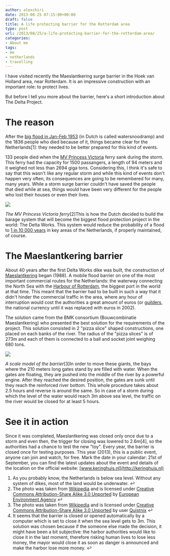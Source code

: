 ```yaml
---
author: alexchiri
date: 2013-08-25 07:15:00+00:00
draft: false
title: A life protecting barrier for the Rotterdam area
type: post
url: /2013/08/25/a-life-protecting-barrier-for-the-rotterdam-area/
categories:
- About me
tags:
- me
- netherlands
- travelling
---
```


I have visited recently the Maeslantkering surge barrier in the Hoek van Holland area, near Rotterdam. It is an impressive construction with an important role: to protect lives.

But before I tell you more about the barrier, here's a short introduction about The Delta Project.


# The reason


After the [big flood in Jan-Feb 1953](http://en.wikipedia.org/wiki/North_Sea_flood_of_1953) (in Dutch is called watersnoodramp) and the 1836 people who died because of it, things became clear for the Netherlands[1]: they needed to be better prepared for this kind of events.

133 people died when the [MV Princess Victoria](http://en.wikipedia.org/wiki/MV_Princess_Victoria) ferry sank during the storm. This ferry had the capacity for 1500 passangers, a length of 94 meters and it weighed not less than 2694 giga tons. Considering this, I think it's safe to say that this wasn't like any regular storm and while this kind of events don't happen very often, its consequences are going to be remembered for many, many years. While a storm surge barrier couldn't have saved the people that died while at sea, things would have been very different for the people who lost their houses or even their lives.

![](http://0f8f28fe275e3a043777-67ab80ec00c7299bd1255995bf933a71.r1.cf2.rackcdn.com/IMG_0093.JPG)


_The MV Princess Victoria ferry_[2]This is how the Dutch decided to build the barage system that will become the biggest flood protection project in the world: The Delta Works. This system would reduce the probability of a flood to [1 in 10 000 years](http://www.climateresearchnetherlands.nl/media/default.aspx/emma/org/10354094/34-44+Adaptation+cost+in+the+Netherlands+-+Climate+Change+and+flood+risk+management.pdf) in key areas of the Netherlands, if properly maintained, of course.


# The Maeslantkering barrier


About 40 years after the first Delta Works dike was built, the construction of [Maeslantkering](http://en.wikipedia.org/wiki/Maeslantkering) began (1988). A mobile flood barrier on one of the most important commercial routes for the Netherlands: the waterway connecting the North Sea with the [Harbour of Rotterdam](http://en.wikipedia.org/wiki/Port_of_Rotterdam), the biggest port in the world at that time. This meant that the barrier had to be built in such a way that it didn't hinder the commercial traffic in the area, where any hour of interruption would cost the authorities a great amount of euros (or [guilders](http://en.wikipedia.org/wiki/Guilder), the national currency until it was replaced with euros in 2002).

The solution came from the BMK consortium (Bouwcombinatie Maeslantkering) who presented the best solution for the requirements of the project. This solution consisted in 2 "pizza slice" shaped constructions, one placed on each banks of the river. The radius of the "pizza slices" is of 273m and each of them is connected to a ball and socket joint weighing 680 tons.

![](http://0f8f28fe275e3a043777-67ab80ec00c7299bd1255995bf933a71.r1.cf2.rackcdn.com/IMG_0094.JPG)


_A scale model of the barrier_[3]In order to move these giants, the bays where the 210 meters long gates stand by are filled with water. When the gates are floating, they are pushed into the middle of the river by a powerful engine. After they reached the desired position, the gates are sunk until they reach the reinforced river bottom. This whole procedure takes about 2.5 hours and reverse is around the same. So in case of a storm during which the level of the water would reach 3m above sea level, the traffic on the river would be closed for at least 5 hours.


# See it in action


Since it was completed, Maeslantkering was closed only once due to a storm and even then, the trigger for closing was lowered to 2.6m[4], so the authorities had a chance to test the new "toy". Every year, the barrier is closed once for testing purposes. This year (2013), this is a public event, anyone can join and watch, for free. Mark the date in your calendar: 21st of September, you can find the latest updates about the event and details of the location on the official website: [www.keringhuis.nl](http://keringhuis.nl)

1. As you probably know, the Netherlands is below sea level. Without any system of dikes, most of the land would be underwater. ↩
2. The photo was taken from [Wikipedia](http://en.wikipedia.org/wiki/File:Schaalmodel_Maeslantkering.jpg) and is licensed under [Creative Commons Attribution-Share Alike 3.0 Unported](http://creativecommons.org/licenses/by-sa/3.0/deed.en) by [European Environment Agency](http://www.eea.europa.eu/) ↩
3. The photo was taken from [Wikipedia](http://en.wikipedia.org/wiki/File:Schaalmodel_Maeslantkering.jpg) and is licensed under [Creative Commons Attribution-Share Alike 3.0 Unported](http://creativecommons.org/licenses/by-sa/3.0/deed.en) by user [Quistnix](http://nl.wikipedia.org/wiki/User:Quistnix) ↩
4. It seems that the barrier is closed or opened automatically by a computer which is set to close it when the sea level gets to 3m. This solution was chosen because if the someone else made the decision, it might have been a bit subjective: the harbor authorities would like to close it in the last moment, therefore risking human lives to lose less money, the mayor would close it as soon as danger is announced and make the harbor lose more money. ↩
